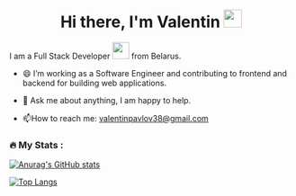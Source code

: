 <!--
*ValentinPavlov/ValentinPavlov* is a ✨ special ✨ repository because its `README.md` (this file) appears on your GitHub profile.

Here are some ideas to get you started:

- 🔭 I’m currently working on ...
- 🌱 I’m currently learning ...
- 👯 I’m looking to collaborate on ...
- 🤔 I’m looking for help with ...
- 💬 Ask me about ...
- 📫 How to reach me: ...
- 😄 Pronouns: ...
- ⚡ Fun fact: ...
-->
<h1 align="center">Hi there, I'm Valentin 
<img src="https://github.com/blackcater/blackcater/raw/main/images/Hi.gif" height="32"/></h1>  
  
 I am a Full Stack Developer <img src="https://media.giphy.com/media/WUlplcMpOCEmTGBtBW/giphy.gif" width="30"> from Belarus.  
 - 😄 I’m working as a Software Engineer and contributing to frontend and backend for building web applications.

- 💬 Ask me about anything, I am happy to help.

- :mailbox:How to reach me: valentinpavlov38@gmail.com

   
   
### :fire: My Stats :

[![Anurag's GitHub stats](https://github-readme-stats.vercel.app/api?username=ValentinPavlov)](https://github.com/anuraghazra/github-readme-stats)


[![Top Langs](https://github-readme-stats.vercel.app/api/top-langs/?username=ValentinPavlov&layout=compact)](https://github.com/anuraghazra/github-readme-stats)
